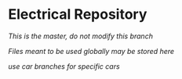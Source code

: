 # Electrical Repository

*This is the master, do not modify this branch*

*Files meant to be used globally may be stored here*

*use car branches for specific cars*
